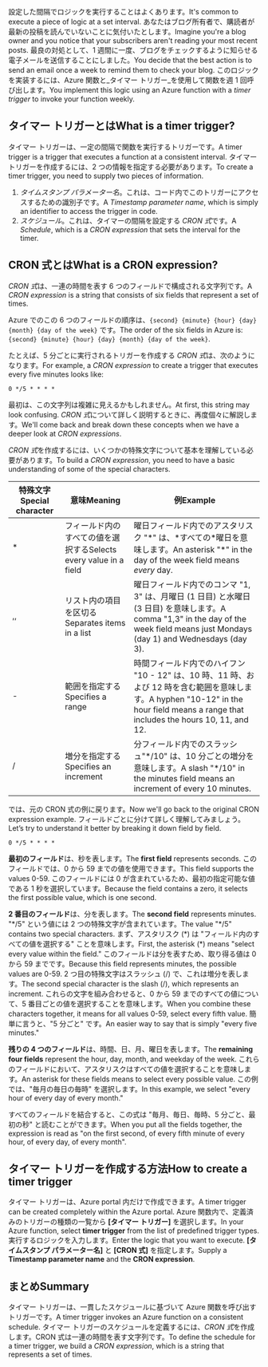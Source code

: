 <span data-ttu-id="51330-101">設定した間隔でロジックを実行することはよくあります。</span><span class="sxs-lookup"><span data-stu-id="51330-101">It's common to execute a piece of logic at a set interval.</span></span> <span data-ttu-id="51330-102">あなたはブログ所有者で、購読者が最新の投稿を読んでいないことに気付いたとします。</span><span class="sxs-lookup"><span data-stu-id="51330-102">Imagine you're a blog owner and you notice that your subscribers aren't reading your most recent posts.</span></span> <span data-ttu-id="51330-103">最良の対処として、1 週間に一度、ブログをチェックするように知らせる電子メールを送信することにしました。</span><span class="sxs-lookup"><span data-stu-id="51330-103">You decide that the best action is to send an email once a week to remind them to check your blog.</span></span> <span data-ttu-id="51330-104">このロジックを実装するには、Azure 関数と_タイマー トリガー_を使用して関数を週 1 回呼び出します。</span><span class="sxs-lookup"><span data-stu-id="51330-104">You implement this logic using an Azure function with a _timer trigger_ to invoke your function weekly.</span></span>

## <a name="what-is-a-timer-trigger"></a><span data-ttu-id="51330-105">タイマー トリガーとは</span><span class="sxs-lookup"><span data-stu-id="51330-105">What is a timer trigger?</span></span>

<span data-ttu-id="51330-106">タイマー トリガーは、一定の間隔で関数を実行するトリガーです。</span><span class="sxs-lookup"><span data-stu-id="51330-106">A timer trigger is a trigger that executes a function at a consistent interval.</span></span> <span data-ttu-id="51330-107">タイマー トリガーを作成するには、2 つの情報を指定する必要があります。</span><span class="sxs-lookup"><span data-stu-id="51330-107">To create a timer trigger, you need to supply two pieces of information.</span></span> 

1. <span data-ttu-id="51330-108">*タイムスタンプ パラメーター名*。これは、コード内でこのトリガーにアクセスするための識別子です。</span><span class="sxs-lookup"><span data-stu-id="51330-108">A *Timestamp parameter name*, which is simply an identifier to access the trigger in code.</span></span> 
2. <span data-ttu-id="51330-109">*スケジュール*。これは、タイマーの間隔を設定する *CRON 式*です。</span><span class="sxs-lookup"><span data-stu-id="51330-109">A *Schedule*, which is a *CRON expression* that sets the interval for the timer.</span></span>

## <a name="what-is-a-cron-expression"></a><span data-ttu-id="51330-110">CRON 式とは</span><span class="sxs-lookup"><span data-stu-id="51330-110">What is a CRON expression?</span></span>

<span data-ttu-id="51330-111">*CRON 式*は、一連の時間を表す 6 つのフィールドで構成される文字列です。</span><span class="sxs-lookup"><span data-stu-id="51330-111">A *CRON expression* is a string that consists of six fields that represent a set of times.</span></span>

<span data-ttu-id="51330-112">Azure でのこの 6 つのフィールドの順序は、`{second} {minute} {hour} {day} {month} {day of the week}` です。</span><span class="sxs-lookup"><span data-stu-id="51330-112">The order of the six fields in Azure is: `{second} {minute} {hour} {day} {month} {day of the week}`.</span></span>

<span data-ttu-id="51330-113">たとえば、5 分ごとに実行されるトリガーを作成する *CRON 式*は、次のようになります。</span><span class="sxs-lookup"><span data-stu-id="51330-113">For example, a *CRON expression* to create a trigger that executes every five minutes looks like:</span></span>

```
0 */5 * * * *
```

<span data-ttu-id="51330-114">最初は、この文字列は複雑に見えるかもしれません。</span><span class="sxs-lookup"><span data-stu-id="51330-114">At first, this string may look confusing.</span></span> <span data-ttu-id="51330-115">*CRON 式*について詳しく説明するときに、再度個々に解説します。</span><span class="sxs-lookup"><span data-stu-id="51330-115">We'll come back and break down these concepts when we have a deeper look at *CRON expressions*.</span></span>

<span data-ttu-id="51330-116">*CRON 式*を作成するには、いくつかの特殊文字について基本を理解している必要があります。</span><span class="sxs-lookup"><span data-stu-id="51330-116">To build a *CRON expression*, you need to have a basic understanding of some of the special characters.</span></span>

| <span data-ttu-id="51330-117">特殊文字</span><span class="sxs-lookup"><span data-stu-id="51330-117">Special character</span></span> | <span data-ttu-id="51330-118">意味</span><span class="sxs-lookup"><span data-stu-id="51330-118">Meaning</span></span> | <span data-ttu-id="51330-119">例</span><span class="sxs-lookup"><span data-stu-id="51330-119">Example</span></span> |
| ------------- | ------------- | ------------- |
| *      | <span data-ttu-id="51330-120">フィールド内のすべての値を選択する</span><span class="sxs-lookup"><span data-stu-id="51330-120">Selects every value in a field</span></span> | <span data-ttu-id="51330-121">曜日フィールド内でのアスタリスク "*" は、*すべての\*曜日を意味します。</span><span class="sxs-lookup"><span data-stu-id="51330-121">An asterisk "\*" in the day of the week field means *every* day.</span></span> |
| <span data-ttu-id="51330-122">,</span><span class="sxs-lookup"><span data-stu-id="51330-122">,</span></span>      | <span data-ttu-id="51330-123">リスト内の項目を区切る</span><span class="sxs-lookup"><span data-stu-id="51330-123">Separates items in a list</span></span> | <span data-ttu-id="51330-124">曜日フィールド内でのコンマ "1, 3" は、月曜日 (1 日目) と水曜日 (3 日目) を意味します。</span><span class="sxs-lookup"><span data-stu-id="51330-124">A comma "1,3" in the day of the week field means just Mondays (day 1) and Wednesdays (day 3).</span></span> |
| -      | <span data-ttu-id="51330-125">範囲を指定する</span><span class="sxs-lookup"><span data-stu-id="51330-125">Specifies a range</span></span> | <span data-ttu-id="51330-126">時間フィールド内でのハイフン "10 - 12" は、10 時、11 時、および 12 時を含む範囲を意味します。</span><span class="sxs-lookup"><span data-stu-id="51330-126">A hyphen "10-12" in the hour field means a range that includes the hours 10, 11, and 12.</span></span> |
| /      | <span data-ttu-id="51330-127">増分を指定する</span><span class="sxs-lookup"><span data-stu-id="51330-127">Specifies an increment</span></span> | <span data-ttu-id="51330-128">分フィールド内でのスラッシュ"\*/10" は、10 分ごとの増分を意味します。</span><span class="sxs-lookup"><span data-stu-id="51330-128">A slash "\*/10" in the minutes field means an increment of every 10 minutes.</span></span> |

<span data-ttu-id="51330-129">では、元の CRON 式の例に戻ります。</span><span class="sxs-lookup"><span data-stu-id="51330-129">Now we'll go back to the original CRON expression example.</span></span> <span data-ttu-id="51330-130">フィールドごとに分けて詳しく理解してみましょう。</span><span class="sxs-lookup"><span data-stu-id="51330-130">Let’s try to understand it better by breaking it down field by field.</span></span>

```
0 */5 * * * *
```

<span data-ttu-id="51330-131">**最初のフィールド**は、秒を表します。</span><span class="sxs-lookup"><span data-stu-id="51330-131">The **first field** represents seconds.</span></span> <span data-ttu-id="51330-132">このフィールドでは、0 から 59 までの値を使用できます。</span><span class="sxs-lookup"><span data-stu-id="51330-132">This field supports the values 0-59.</span></span> <span data-ttu-id="51330-133">このフィールドには 0 が含まれているため、最初の指定可能な値である 1 秒を選択しています。</span><span class="sxs-lookup"><span data-stu-id="51330-133">Because the field contains a zero, it selects the first possible value, which is one second.</span></span>

<span data-ttu-id="51330-134">**2 番目のフィールド**は、分を表します。</span><span class="sxs-lookup"><span data-stu-id="51330-134">The **second field** represents minutes.</span></span> <span data-ttu-id="51330-135">"\*/5" という値には 2 つの特殊文字が含まれています。</span><span class="sxs-lookup"><span data-stu-id="51330-135">The value "\*/5" contains two special characters.</span></span> <span data-ttu-id="51330-136">まず、アスタリスク (\*) は "フィールド内のすべての値を選択する" ことを意味します。</span><span class="sxs-lookup"><span data-stu-id="51330-136">First, the asterisk (\*) means "select every value within the field."</span></span> <span data-ttu-id="51330-137">このフィールドは分を表すため、取り得る値は 0 から 59 までです。</span><span class="sxs-lookup"><span data-stu-id="51330-137">Because this field represents minutes, the possible values are 0-59.</span></span> <span data-ttu-id="51330-138">2 つ目の特殊文字はスラッシュ (/) で、これは増分を表します。</span><span class="sxs-lookup"><span data-stu-id="51330-138">The second special character is the slash (/), which represents an increment.</span></span> <span data-ttu-id="51330-139">これらの文字を組み合わせると、0 から 59 までのすべての値について、5 番目ごとの値を選択することを意味します。</span><span class="sxs-lookup"><span data-stu-id="51330-139">When you combine these characters together, it means for all values 0-59, select every fifth value.</span></span> <span data-ttu-id="51330-140">簡単に言うと、"5 分ごと" です。</span><span class="sxs-lookup"><span data-stu-id="51330-140">An easier way to say that is simply "every five minutes."</span></span>

<span data-ttu-id="51330-141">**残りの 4 つのフィールド**は、時間、日、月、曜日を表します。</span><span class="sxs-lookup"><span data-stu-id="51330-141">The **remaining four fields** represent the hour, day, month, and weekday of the week.</span></span> <span data-ttu-id="51330-142">これらのフィールドにおいて、アスタリスクはすべての値を選択することを意味します。</span><span class="sxs-lookup"><span data-stu-id="51330-142">An asterisk for these fields means to select every possible value.</span></span> <span data-ttu-id="51330-143">この例では、"毎月の毎日の毎時" を選択します。</span><span class="sxs-lookup"><span data-stu-id="51330-143">In this example, we select "every hour of every day of every month."</span></span>

<span data-ttu-id="51330-144">すべてのフィールドを結合すると、この式は "毎月、毎日、毎時、5 分ごと、最初の秒" と読むことができます。</span><span class="sxs-lookup"><span data-stu-id="51330-144">When you put all the fields together, the expression is read as "on the first second, of every fifth minute of every hour, of every day, of every month".</span></span>

## <a name="how-to-create-a-timer-trigger"></a><span data-ttu-id="51330-145">タイマー トリガーを作成する方法</span><span class="sxs-lookup"><span data-stu-id="51330-145">How to create a timer trigger</span></span>

<span data-ttu-id="51330-146">タイマー トリガーは、Azure portal 内だけで作成できます。</span><span class="sxs-lookup"><span data-stu-id="51330-146">A timer trigger can be created completely within the Azure portal.</span></span> <span data-ttu-id="51330-147">Azure 関数内で、定義済みのトリガーの種類の一覧から **[タイマー トリガー]** を選択します。</span><span class="sxs-lookup"><span data-stu-id="51330-147">In your Azure function, select **timer trigger** from the list of predefined trigger types.</span></span> <span data-ttu-id="51330-148">実行するロジックを入力します。</span><span class="sxs-lookup"><span data-stu-id="51330-148">Enter the logic that you want to execute.</span></span> <span data-ttu-id="51330-149">**[タイムスタンプ パラメーター名]** と **[CRON 式]** を指定します。</span><span class="sxs-lookup"><span data-stu-id="51330-149">Supply a **Timestamp parameter name** and the **CRON expression**.</span></span>

## <a name="summary"></a><span data-ttu-id="51330-150">まとめ</span><span class="sxs-lookup"><span data-stu-id="51330-150">Summary</span></span>

<span data-ttu-id="51330-151">タイマー トリガーは、一貫したスケジュールに基づいて Azure 関数を呼び出すトリガーです。</span><span class="sxs-lookup"><span data-stu-id="51330-151">A timer trigger invokes an Azure function on a consistent schedule.</span></span> <span data-ttu-id="51330-152">タイマー トリガーのスケジュールを定義するには、*CRON 式*を作成します。CRON 式は一連の時間を表す文字列です。</span><span class="sxs-lookup"><span data-stu-id="51330-152">To define the schedule for a timer trigger, we build a *CRON expression*, which is a string that represents a set of times.</span></span>
